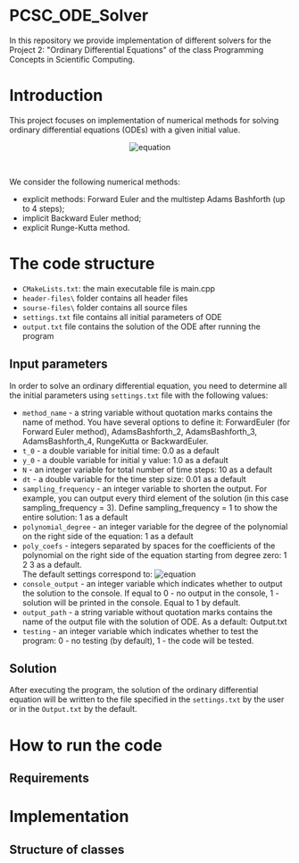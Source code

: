 # PCSC_ODE_Solver
In this repository we provide implementation of different solvers for the Project 2: "Ordinary Differential Equations" of the class Programming Concepts in Scientific Computing. 

# Introduction
This project focuses on implementation of numerical methods for solving ordinary differential equations (ODEs) with a given initial value.
<br/> <p align="center"> ![equation]( https://latex.codecogs.com/gif.latex?\frac{dy}{dt}=f(y,t,x)&space;\quad&space;y(t_0)=y_0) 
</p> <br/>

We consider the following numerical methods:
- explicit methods: Forward Euler and the multistep Adams Bashforth (up to 4 steps);
-  implicit Backward Euler method;
-  explicit Runge-Kutta method.


# The code structure
- `CMakeLists.txt`: the main executable file is main.cpp
- `header-files\` folder contains all header files
- `sourse-files\` folder contains all source files
- `settings.txt` file contains all initial parameters of ODE
- `output.txt` file contains the solution of the ODE after running the program

## Input parameters
In order to solve an ordinary differential equation, you need to determine all the initial parameters using `settings.txt` file with the following values:
- `method_name` - a string variable without quotation marks contains the name of method. You have several options to define it:
ForwardEuler (for Forward Euler method), AdamsBashforth_2, AdamsBashforth_3, AdamsBashforth_4, RungeKutta or BackwardEuler.
- `t_0` - a double variable for initial time: 0.0 as a default
- `y_0` - a double variable for initial y value: 1.0 as a default
- `N` - an integer variable for total number of time steps: 10 as a default
- `dt` - a double variable for the time step size: 0.01 as a default
- `sampling_frequency` - an integer variable to shorten the output. For example, you can output every third element of the solution (in this case sampling_frequency = 3). Define sampling_frequency = 1 to show the entire solution: 1 as a default
- `polynomial_degree` - an integer variable for the degree of the polynomial on the right side of the equation: 1 as a default
- `poly_coefs` - integers separated by spaces for the coefficients of the polynomial on the right side of the equation starting from degree zero: 1 2 3 as a default. <br/>
The default settings correspond to: 
![equation](https://latex.codecogs.com/gif.latex?\inline&space;\quad&space;f(y,t,x)&space;=&space;1\cdot&space;y^{0}&plus;2\cdot&space;y^{1}&plus;3&space;\cdot&space;y^{2})
- `console_output` - an integer variable which indicates whether to output the solution to the console. If equal to 0 - no output in the console, 1 - solution will be printed in the console. Equal to 1 by default.
- `output_path` - a string variable without quotation marks contains the name of the output file with the solution of ODE. As a default: Output.txt
- `testing` - an integer variable which indicates whether to test the program: 0 - no testing (by default), 1 - the code will be tested.

## Solution
After executing the program, the solution of the ordinary differential equation will be written to the file specified in the `settings.txt` by the user or in the `Output.txt` by the default.

# How to run the code
## Requirements

# Implementation

## Structure of classes 





